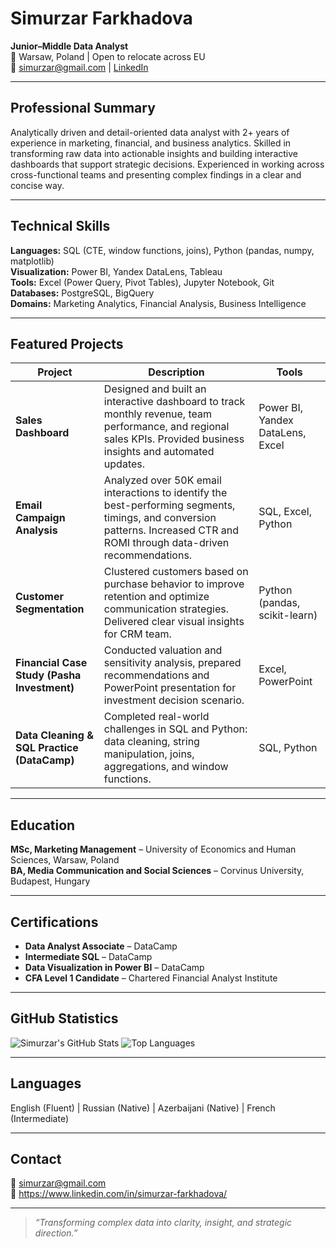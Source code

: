 # Simurzar Farkhadova  

**Junior–Middle Data Analyst**  
📍 Warsaw, Poland | Open to relocate across EU  
📧 simurzar@gmail.com | [LinkedIn](https://www.linkedin.com/in/simurzar-farkhadova/)

---

## Professional Summary
Analytically driven and detail-oriented data analyst with 2+ years of experience in marketing, financial, and business analytics. Skilled in transforming raw data into actionable insights and building interactive dashboards that support strategic decisions. Experienced in working across cross-functional teams and presenting complex findings in a clear and concise way.

---

## Technical Skills
**Languages:** SQL (CTE, window functions, joins), Python (pandas, numpy, matplotlib)  
**Visualization:** Power BI, Yandex DataLens, Tableau  
**Tools:** Excel (Power Query, Pivot Tables), Jupyter Notebook, Git  
**Databases:** PostgreSQL, BigQuery  
**Domains:** Marketing Analytics, Financial Analysis, Business Intelligence  

---

## Featured Projects

| Project | Description | Tools |
|----------|--------------|--------|
| **Sales Dashboard** | Designed and built an interactive dashboard to track monthly revenue, team performance, and regional sales KPIs. Provided business insights and automated updates. | Power BI, Yandex DataLens, Excel |
| **Email Campaign Analysis** | Analyzed over 50K email interactions to identify the best-performing segments, timings, and conversion patterns. Increased CTR and ROMI through data-driven recommendations. | SQL, Excel, Python |
| **Customer Segmentation** | Clustered customers based on purchase behavior to improve retention and optimize communication strategies. Delivered clear visual insights for CRM team. | Python (pandas, scikit-learn) |
| **Financial Case Study (Pasha Investment)** | Conducted valuation and sensitivity analysis, prepared recommendations and PowerPoint presentation for investment decision scenario. | Excel, PowerPoint |
| **Data Cleaning & SQL Practice (DataCamp)** | Completed real-world challenges in SQL and Python: data cleaning, string manipulation, joins, aggregations, and window functions. | SQL, Python |

---

## Education
**MSc, Marketing Management** – University of Economics and Human Sciences, Warsaw, Poland  
**BA, Media Communication and Social Sciences** – Corvinus University, Budapest, Hungary  

---

## Certifications
- **Data Analyst Associate** – DataCamp  
- **Intermediate SQL** – DataCamp  
- **Data Visualization in Power BI** – DataCamp  
- **CFA Level 1 Candidate** – Chartered Financial Analyst Institute  

---

## GitHub Statistics
![Simurzar's GitHub Stats](https://github-readme-stats.vercel.app/api?username=simurzar-max&show_icons=true&theme=default&hide_title=true)
![Top Languages](https://github-readme-stats.vercel.app/api/top-langs/?username=simurzar-max&layout=compact&theme=default)


---

## Languages
English (Fluent) | Russian (Native) | Azerbaijani (Native) | French (Intermediate)  

---

## Contact
📧 [simurzar@gmail.com](mailto:simurzar@gmail.com)  
🔗 https://www.linkedin.com/in/simurzar-farkhadova/

---

> *“Transforming complex data into clarity, insight, and strategic direction.”*

